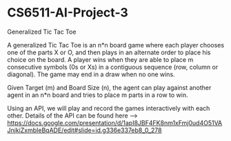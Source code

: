 # CS6511-AI-Project-3
Generalized Tic Tac Toe

A generalized Tic Tac Toe is an n*n board game where each player chooses one of the parts X or O, and then plays in an alternate order to place his choice on the board. A player wins when they are able to place m consecutive symbols (0s or Xs) in a contiguous sequence (row, column or diagonal). The game may end in a draw when no one wins.

Given Target (m) and Board Size (n), the agent can play against another agent in an n*n board and tries to place m parts in a row to win.

Using an API, we will play and record the games interactively with each other. Details of the API can be found here --> https://docs.google.com/presentation/d/1apI8JBF4FK8nm1xFmj0ud4O51VAJnjkiZxmbIeBqADE/edit#slide=id.g336e337eb8_0_278
